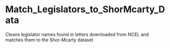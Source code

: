 # Match_Legislators_to_ShorMcarty_Data
Cleans legislator names found in letters downloaded from NCEL and matches them to the Shor-Mcarty dataset
